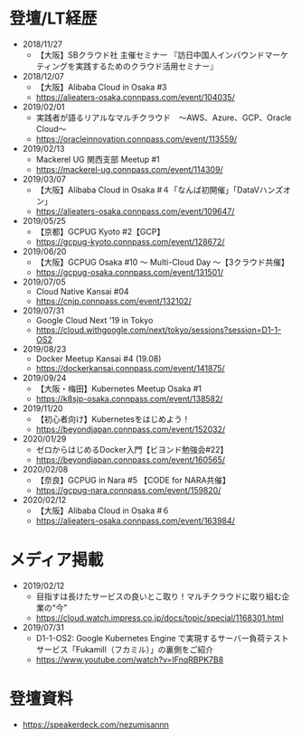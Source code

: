 # 登壇/LT経歴
- 2018/11/27
    - 【大阪】SBクラウド社 主催セミナー 『訪日中国人インバウンドマーケティングを実践するためのクラウド活用セミナー』
- 2018/12/07
    - 【大阪】Alibaba Cloud in Osaka #3
    - https://alieaters-osaka.connpass.com/event/104035/
- 2019/02/01
    - 実践者が語るリアルなマルチクラウド　～AWS、Azure、GCP、Oracle Cloud～
    - https://oracleinnovation.connpass.com/event/113559/
- 2019/02/13
    - Mackerel UG 関西支部 Meetup #1
    - https://mackerel-ug.connpass.com/event/114309/
- 2019/03/07
    - 【大阪】Alibaba Cloud in Osaka #４「なんば初開催」「DataVハンズオン」
    - https://alieaters-osaka.connpass.com/event/109647/
- 2019/05/25
    - 【京都】GCPUG Kyoto #2【GCP】
    - https://gcpug-kyoto.connpass.com/event/128672/
- 2019/06/20
    - 【大阪】GCPUG Osaka #10 ～ Multi-Cloud Day ～【3クラウド共催】
    - https://gcpug-osaka.connpass.com/event/131501/
- 2019/07/05
    - Cloud Native Kansai #04
    - https://cnjp.connpass.com/event/132102/
- 2019/07/31
    - Google Cloud Next ’19 in Tokyo
    - https://cloud.withgoogle.com/next/tokyo/sessions?session=D1-1-OS2
- 2019/08/23
    - Docker Meetup Kansai #4 (19.08)
    - https://dockerkansai.connpass.com/event/141875/
- 2019/09/24
    - 【大阪・梅田】Kubernetes Meetup Osaka #1
    - https://k8sjp-osaka.connpass.com/event/138582/
- 2019/11/20
    - 【初心者向け】Kubernetesをはじめよう！
    - https://beyondjapan.connpass.com/event/152032/ 
- 2020/01/29
    - ゼロからはじめるDocker入門【ビヨンド勉強会#22】
    - https://beyondjapan.connpass.com/event/160565/
- 2020/02/08
    - 【奈良】GCPUG in Nara #5 【CODE for NARA共催】
    - https://gcpug-nara.connpass.com/event/159820/
- 2020/02/12
    - 【大阪】Alibaba Cloud in Osaka #６
    - https://alieaters-osaka.connpass.com/event/163984/
# メディア掲載
- 2019/02/12
    - 目指すは長けたサービスの良いとこ取り！マルチクラウドに取り組む企業の“今”
    - https://cloud.watch.impress.co.jp/docs/topic/special/1168301.html
- 2019/07/31
    - D1-1-OS2: Google Kubernetes Engine で実現するサーバー負荷テストサービス「Fukamill（フカミル）」の裏側をご紹介
    - https://www.youtube.com/watch?v=IFnqRBPK7B8

# 登壇資料
- https://speakerdeck.com/nezumisannn